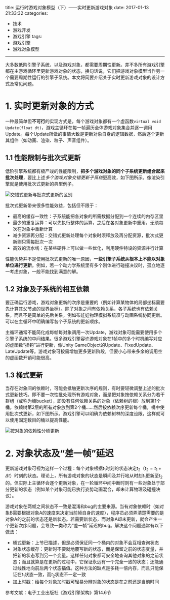 title: 运行时游戏对象模型（下）——实时更新游戏对象
date: 2017-01-13 21:33:32
categories:
- 技术
- 游戏开发
- 游戏引擎
tags:
- 游戏引擎
- 游戏对象模型
---
大多数低阶引擎子系统，以及游戏对象，都需要周期性更新。差不多所有游戏引擎都在主游戏循环里更新游戏对象的状态，换句话说，它们把游戏对象模型当作另一个需要周期性运行的引擎子系统。本文将简要介绍关于实时更新游戏对象的设计方式及常见问题。

<!-- more -->

# 1. 实时更新对象的方式

一种最简单但**不可行**的实现方式是，每个游戏对象都有一个虚函数`virtual void Update(float dt)`，游戏主循环在每一帧遍历全体游戏对象集合并逐一调用Update。每个Update所做的事情大致是更新对象自身的逻辑数据，然后逐个更新其组件（如动画、渲染、粒子、声音组件）。

## 1.1 性能限制与批次式更新

低阶引擎系统都有极严竣的性能限制，**把多个游戏对象的同个子系统更新组合起来批次处理**，要比上述*多个游戏对象交错更新子系统*更高效，如下图所示。像渲染引擎就是使用批次式更新的典型例子。

![交错式更新与批次式更新的区别](https://raytaylorlin-blog.oss-cn-shenzhen.aliyuncs.com/image/engine/%E4%BA%A4%E9%94%99%E5%BC%8F%E6%9B%B4%E6%96%B0%E4%B8%8E%E6%89%B9%E6%AC%A1%E5%BC%8F%E6%9B%B4%E6%96%B0%E7%9A%84%E5%8C%BA%E5%88%AB.jpg)

批次式更新带来很多性能效益，包括但不限于：
* 最高的缓存一致性：子系统能把各对象的所需数据分配到一个连续的内存区里
* 最少的重复运算：可以先执行整体的运算，之后在各对象更新中重用，无须每次在对象中重新计算
* 减少资源再分配：交错式更新处理每个对象时须释放及再分配资源，批次式更新则只需每批次一次
* 高效的流水线：在某些硬件上可以做一些优化，利用硬件特设的资源并行计算

性能优势并不是使用批次式更新的唯一原因，**一些引擎子系统从根本上不能以对象单位进行更新**。例如，若一个动力学系统里有多个刚体进行碰撞决议时，孤立地逐一考虑对象，一般不能找到满意的解。

## 1.2 对象及子系统的相互依赖

要正确运行游戏，游戏对象更新的次序是重要的（例如计算某物体的局部坐标需要先计算其父节点的世界坐标）。除了对象之间有依赖关系，各子系统也有依赖关系，而且不是简单的先后关系，例如布娃娃物理模拟系统须与动画系统协同更新。可以在主循环中明确编写各个子系统的更新顺序。

主循环通常不能简化成每帧每对象调用一次Update，游戏对象可能需要使用多个引擎子系统的中间结果。很多游戏引擎容许游戏对象在1帧中的多个时机编写对应的虚函数“挂钩”进行更新，像Unity GameObject的Update、FixedUpdate、LateUpdate等。游戏对象可按需增加更多更新阶段，但要小心带来多余的调用空的虚函数开销可能很高。

## 1.3 桶式更新

当存在对象间的依赖时，可能会抵触更新次序的规则，有时要轻微调整上述的批次式更新技巧。即不要一次性批处理所有游戏对象，而是把对象按依赖关系分为若干群组（或称为桶bucket），即没有任何依赖关系的对象（依赖树的根）放到第1个桶，依赖树第2层的所有对象放到第2个桶……然后按依赖次序更新每个桶，桶中使用批次式更新，如下图所示。游戏引擎可以明确为依赖树林的深度设限，这样就可以使用固定数目的桶以提高性能。

![按对象的依赖性分桶更新](https://raytaylorlin-blog.oss-cn-shenzhen.aliyuncs.com/image/engine/%E6%8C%89%E5%AF%B9%E8%B1%A1%E7%9A%84%E4%BE%9D%E8%B5%96%E6%80%A7%E5%88%86%E6%A1%B6%E6%9B%B4%E6%96%B0.jpg)

# 2. 对象状态及“差一帧”延迟

更新游戏对象可视为这样一个过程：每个对象根据$t_1$时刻的状态决定$t_2$（$t_2=t_1+\Delta t$）时刻的状态。理论上，所有游戏对象的状态是瞬间及并行地从时刻$t_1$更新至$t_2$的。但实际上主循环会逐个更新对象，在一轮循环中间中断时则有一些对象处于部分更新的状态（例如某个对象可能已执行姿势动画混合，却未计算物理及碰撞决议）。

游戏对象在两帧之间状态不一致是混淆和bug的主要来源。当有对象依赖时（如对象B需要根据对象A的速度来决定当前帧自身的速度），程序员必须弄清楚需要的是对象A的之前的状态还是新状态。若需要新状态，而对象A却未更新，就会产生一个更新次序问题，会导致一类称为“差一帧”延迟的bug。解决这个问题通常有以下做法：

* 桶式更新：上节已描述，但是必须保证同一个桶内的对象不会互相查询状态
* 对象状态缓存：更新时不要就地覆写新的状态，而是保留之前的状态变量，并把新的状态写到另一个变量。这样任何对象都可安全地查询其他对象的之前状态；而且就算是在更新的过程中，它保证永远有一个完全一致的状态；还能通过线性地向前后两个状态插值。这种方法的缺点是多耗一倍内存，而且只能保证在$t_1$状态一致，而$t_2$状态不一定一致
* 加上时戳：给每个对象加时戳可轻易分辨对象的状态是在之前还是当前时间

参考文献：电子工业出版社《游戏引擎架构》第14.6节

